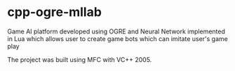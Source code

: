 # cpp-ogre-mllab

Game AI platform developed using OGRE and Neural Network implemented in Lua which allows user to create game bots which can imitate user's game play

The project was built using MFC with VC++ 2005.


